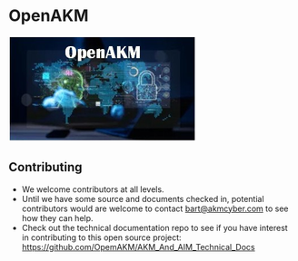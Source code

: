 # OpenAKM
![logo](images/OpenAKM-Logo.jpg)

## Contributing
- We welcome contributors at all levels.
- Until we have some source and documents checked in, potential contributors would are welcome to contact bart@akmcyber.com to see how they can help.
- Check out the technical documentation repo to see if you have interest in contributing to this open source project: https://github.com/OpemAKM/AKM_And_AIM_Technical_Docs

